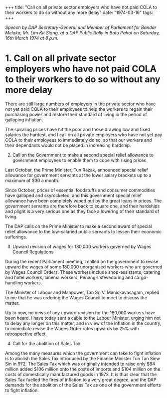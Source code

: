 +++ 
title: "Call on all private sector employers who have not paid COLA to their workers to do so without any more delay"
date: "1974-03-16"
tags:
+++

_Speech by DAP Secretary-General and Member of Parliament for Bandar Melaka, Mr. Lim Kit Siang, at a DAP Public Rally in Batu Pahat on Saturday, 16th March 1974 at 8 p.m._

# 1. Call on all private sector employers who have not paid COLA to their workers to do so without any more delay

There are still large numbers of employers in the private sector who have not yet paid COLA to their employees to help the workers to regain their purchasing power and restore their standard of living in the period of galloping inflation.</u>

The spiraling prices have hit the poor and those drawing low and fixed salaries the hardest, and I call on all private employers who have not yet pay COLA to their employees to immediately do so, so that our workers and their dependants would not be placed in increasing hardship.

2. Call on the Government to make a second special relief allowance to government employees to enable them to cope with rising prices

Last October, the Prime Minister, Tun Razak, announced special relief allowance for government servants at the lower salary brackets up to a maximum of $30 a month.

Since October, prices of essential foodstuffs and consumer commodities have galloped and skyrocketed, and this government special relief allowance have been completely wiped out by the great leaps in prices. The government servants are therefore back to souare one, and their hardships and plight is a very serious one as they face a lowering of their standard of living.

The DAP calls on the Prime Minister to make a second award of special relief allowance to the low-salaried public servants to lessen their economic sufferings.

3. Upward revision of wages for 180,000 workers governed by Wages Council Regulations

During the recent Parliament meeting, I called on the government to revise upward the wages of some 180,000 unorganised workers who are governed by Wages Council Orders. These workers include shop-assistants, catering and hotel workers, cinema workers, Penang’s stevedoring and cargo-handling workers.

The Minister of Labour and Manpower, Tan Sri V. Manickavasagam, replied to me that he was ordering the Wages Council to meet to discuss the matter.

Up to now, no news of any upward revision for the 180,000 workers have been heard. I have today sent a cable to the Labour Minister, urging him not to delay any longer on this matter, and in view of the inflation in the country, to immediate revise the Wages Order rates upwards by 25% with retrospective effect.

4. Call for the abolition of Sales Tax

Among the many measures which the government can take to fight inflation is to abolish the Sales Tax introduced by the Finance Minister Tun Tan Siew Sin in 972. The Sales Tax which was originally intended to raise only $84 million added $106 million onto the costs of imports and $104 million on the costs of domestically manufactured goods in 1973. It is thus clear that the Sales Tax fuelled the fires of inflation to a very great degree, and the DAP demands for the abolition of the Sales Tax as one of the government efforts to fight inflation.
 
